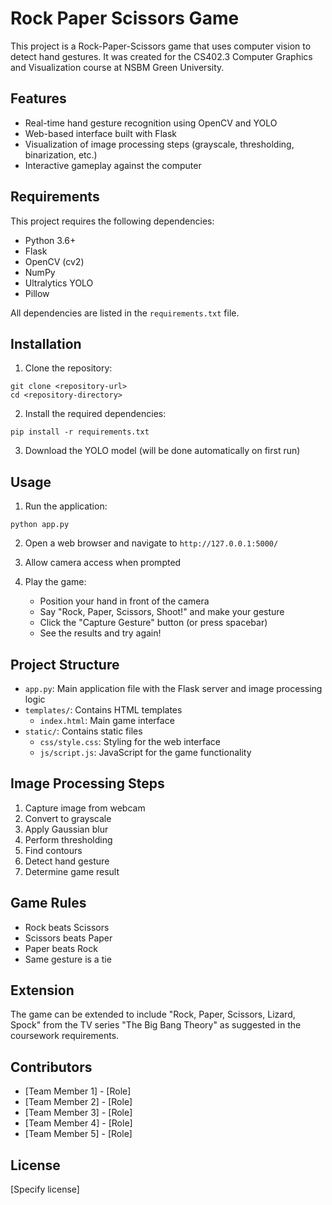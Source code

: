 # Rock Paper Scissors Game

This project is a Rock-Paper-Scissors game that uses computer vision to detect hand gestures. It was created for the CS402.3 Computer Graphics and Visualization course at NSBM Green University.

## Features

- Real-time hand gesture recognition using OpenCV and YOLO
- Web-based interface built with Flask
- Visualization of image processing steps (grayscale, thresholding, binarization, etc.)
- Interactive gameplay against the computer

## Requirements

This project requires the following dependencies:
- Python 3.6+
- Flask
- OpenCV (cv2)
- NumPy
- Ultralytics YOLO
- Pillow

All dependencies are listed in the `requirements.txt` file.

## Installation

1. Clone the repository:
```
git clone <repository-url>
cd <repository-directory>
```

2. Install the required dependencies:
```
pip install -r requirements.txt
```

3. Download the YOLO model (will be done automatically on first run)

## Usage

1. Run the application:
```
python app.py
```

2. Open a web browser and navigate to `http://127.0.0.1:5000/`

3. Allow camera access when prompted

4. Play the game:
   - Position your hand in front of the camera
   - Say "Rock, Paper, Scissors, Shoot!" and make your gesture
   - Click the "Capture Gesture" button (or press spacebar)
   - See the results and try again!

## Project Structure

- `app.py`: Main application file with the Flask server and image processing logic
- `templates/`: Contains HTML templates
  - `index.html`: Main game interface
- `static/`: Contains static files
  - `css/style.css`: Styling for the web interface
  - `js/script.js`: JavaScript for the game functionality

## Image Processing Steps

1. Capture image from webcam
2. Convert to grayscale
3. Apply Gaussian blur
4. Perform thresholding
5. Find contours
6. Detect hand gesture
7. Determine game result

## Game Rules

- Rock beats Scissors
- Scissors beats Paper
- Paper beats Rock
- Same gesture is a tie

## Extension

The game can be extended to include "Rock, Paper, Scissors, Lizard, Spock" from the TV series "The Big Bang Theory" as suggested in the coursework requirements.

## Contributors

- [Team Member 1] - [Role]
- [Team Member 2] - [Role]
- [Team Member 3] - [Role]
- [Team Member 4] - [Role]
- [Team Member 5] - [Role]

## License

[Specify license]
